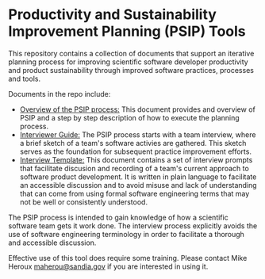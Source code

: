 # Productivity and Sustainability Improvement Planning (PSIP) Tools

This repository contains a collection of documents that support an iterative planning process for improving scientific software developer productivity and product sustainability through improved software practices, processes and tools.  

Documents in the repo include:
- [Overview of the PSIP process:](PSIP-Overview.md) This document provides and overview of PSIP and a step by step description of how to execute the planning process.
- [Interviewer Guide:](SoftwareTeamInterviewerGuide.md) The PSIP process starts with a team interview, where a brief sketch of a team's software activies are gathered.  This sketch serves as the foundation for subsequent practice improvement efforts.
- [Interview Template:](SoftwareTeamInterviewTemplate.md) This document contains a set of interview prompts that facilitate discusion and recording of a team's current approach to software product development.  It is written in plain language to facilitate an accessible discussion and to avoid misuse and lack of understanding that can come from using formal software engineering terms that may not be well or consistently understood.

The PSIP process is intended to gain knowledge of how a scientific software team gets it work done.  The interview process explicitly avoids the use of software engineering terminology in order to facilitate a thorough and accessible discussion.

Effective use of this tool does require some training.  Please contact Mike Heroux <maherou@sandia.gov> if you are interested in using it.
